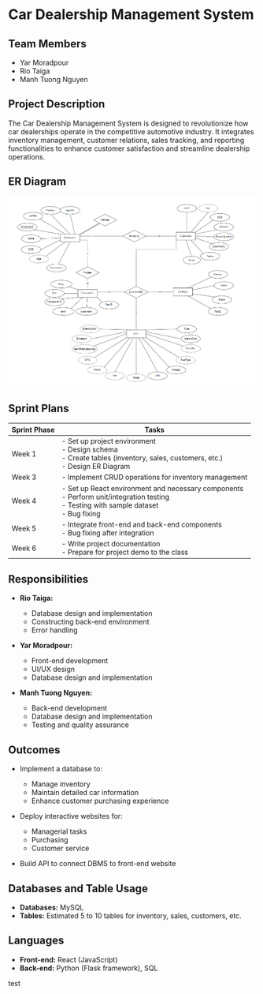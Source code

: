 # Car Dealership Management System

## Team Members
- Yar Moradpour
- Rio Taiga
- Manh Tuong Nguyen

## Project Description
The Car Dealership Management System is designed to revolutionize how car dealerships operate in the competitive automotive industry. It integrates inventory management, customer relations, sales tracking, and reporting functionalities to enhance customer satisfaction and streamline dealership operations.

## ER Diagram
![Index Page](/project_resourses/ER_diagram.png)

## Sprint Plans

| Sprint Phase          | Tasks                                                                                       |
|-----------------------|---------------------------------------------------------------------------------------------|
| Week 1                | - Set up project environment <br> - Design schema <br> - Create tables (inventory, sales, customers, etc.) <br> - Design ER Diagram |
| Week 3                | - Implement CRUD operations for inventory management                                         |
| Week 4                | - Set up React environment and necessary components <br> - Perform unit/integration testing <br> - Testing with sample dataset <br> - Bug fixing |
| Week 5                | - Integrate front-end and back-end components <br> - Bug fixing after integration           |
| Week 6                | - Write project documentation <br> - Prepare for project demo to the class                   |

## Responsibilities
- **Rio Taiga:**
  - Database design and implementation
  - Constructing back-end environment
  - Error handling

- **Yar Moradpour:**
  - Front-end development
  - UI/UX design
  - Database design and implementation

- **Manh Tuong Nguyen:**
  - Back-end development
  - Database design and implementation
  - Testing and quality assurance

## Outcomes
- Implement a database to:
  - Manage inventory
  - Maintain detailed car information
  - Enhance customer purchasing experience

- Deploy interactive websites for:
  - Managerial tasks
  - Purchasing
  - Customer service

- Build API to connect DBMS to front-end website

## Databases and Table Usage
- **Databases:** MySQL
- **Tables:** Estimated 5 to 10 tables for inventory, sales, customers, etc.

## Languages
- **Front-end:** React (JavaScript)
- **Back-end:** Python (Flask framework), SQL

test